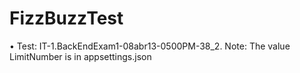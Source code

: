 # FizzBuzzTest
• Test: IT-1.BackEndExam1-08abr13-0500PM-38_2.
Note: The value LimitNumber is in appsettings.json
